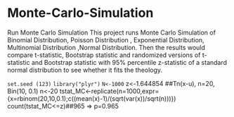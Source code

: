 # Monte-Carlo-Simulation
Run Monte Carlo Simulation 
This project runs Monte Carlo Simulation of Binomial Distribution, Poisson Distribution , Exponential Distribution, Multinomial Distribution ,Normal Distribution. Then the results would compare t-statistic, Bootstrap statistic and randomized versions of t-statistic and Bootstrap statistic with 95% percentile z-statistic of a standard normal distribution to see whether it fits the theology.

 ```set.seed (123)```
```library("plyr")```
```N<-1000```
z<-1.644854
##Tn(x-u), n=20, Bin(10, 0.1)
n<-20
tstat_MC<-replicate(n=1000,expr={x=rbinom(20,10,0.1);c((mean(x)-1)/(sqrt(var(x))/sqrt(n)))})
count(tstat_MC<=z)##965 => p=0.965

